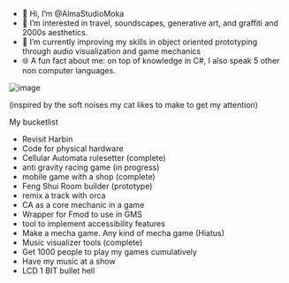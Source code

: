 - 👋 Hi, I’m @AlmaStudioMoka
- 👀 I’m interested in travel, soundscapes, generative art, and graffiti and 2000s aesthetics.
- 🌱 I’m currently improving my skills in object oriented prototyping through audio visualization and game mechanics
- 🌐 A fun fact about me: on top of knowledge in C#, I also speak 5 other non computer languages.

![image](https://github.com/mewmewmewmewmewmewmew/mewmewmewmewmewmewmew/assets/125397197/23c5b281-f835-4e87-9b88-edcb09194c5b)

(inspired by the soft noises my cat likes to make to get my attention)

My bucketlist

- Revisit Harbin
- Code for physical hardware
- Cellular Automata rulesetter (complete)
- anti gravity racing game (in progress)
- mobile game with a shop (complete)
- Feng Shui Room builder (prototype)
- remix a track with orca
- CA as a core mechanic in a game
- Wrapper for Fmod to use in GMS
- tool to implement accessibility features
- Make a mecha game. Any kind of mecha game (Hiatus)
- Music visualizer tools (complete)
- Get 1000 people to play my games cumulatively
- Have my music at a show
- LCD 1 BIT bullet hell
  
<!---
mewmewmewmewmewmewmew/mewmewmewmewmewmewmew is a ✨ special ✨ repository because its `README.md` (this file) appears on your GitHub profile.
You can click the Preview link to take a look at your changes.
--->
